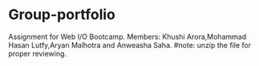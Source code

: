 # Group-portfolio
Assignment for Web I/O Bootcamp. 
Members: Khushi Arora,Mohammad Hasan Lutfy,Aryan Malhotra and Anweasha Saha. 
#note: unzip the file for proper reviewing.
